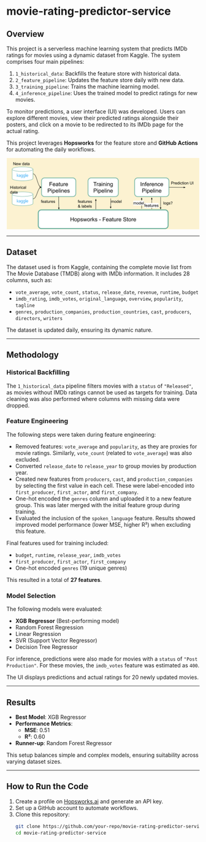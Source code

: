 # movie-rating-predictor-service

## Overview

This project is a serverless machine learning system that predicts IMDb ratings for movies using a dynamic dataset from Kaggle. The system comprises four main pipelines:

1. `1_historical_data`: Backfills the feature store with historical data.
2. `2_feature_pipeline`: Updates the feature store daily with new data.
3. `3_training_pipeline`: Trains the machine learning model.
4. `4_inference_pipeline`: Uses the trained model to predict ratings for new movies.

To monitor predictions, a user interface (UI) was developed. Users can explore different movies, view their predicted ratings alongside their posters, and click on a movie to be redirected to its IMDb page for the actual rating.

This project leverages **Hopsworks** for the feature store and **GitHub Actions** for automating the daily workflows.

![image](imgs/img1.png)

---

## Dataset

The dataset used is from Kaggle, containing the complete movie list from The Movie Database (TMDB) along with IMDb information. It includes 28 columns, such as:

- `vote_average`, `vote_count`, `status`, `release_date`, `revenue`, `runtime`, `budget`
- `imdb_rating`, `imdb_votes`, `original_language`, `overview`, `popularity`, `tagline`
- `genres`, `production_companies`, `production_countries`, `cast`, `producers`, `directors`, `writers`

The dataset is updated daily, ensuring its dynamic nature.

---

## Methodology

### Historical Backfilling

The `1_historical_data` pipeline filters movies with a `status` of `"Released"`, as movies without IMDb ratings cannot be used as targets for training. Data cleaning was also performed where columns with missing data were dropped.

### Feature Engineering

The following steps were taken during feature engineering:

- Removed features: `vote_average` and `popularity`, as they are proxies for movie ratings. Similarly, `vote_count` (related to `vote_average`) was also excluded.
- Converted `release_date` to `release_year` to group movies by production year.
- Created new features from `producers`, `cast`, and `production_companies` by selecting the first value in each cell. These were label-encoded into `first_producer`, `first_actor`, and `first_company`.
- One-hot encoded the `genres` column and uploaded it to a new feature group. This was later merged with the initial feature group during training.
- Evaluated the inclusion of the `spoken_language` feature. Results showed improved model performance (lower MSE, higher R²) when excluding this feature.

Final features used for training included:

- `budget`, `runtime`, `release_year`, `imdb_votes`
- `first_producer`, `first_actor`, `first_company`
- One-hot encoded `genres` (19 unique genres)

This resulted in a total of **27 features**.

### Model Selection

The following models were evaluated:

- **XGB Regressor** (Best-performing model)
- Random Forest Regression
- Linear Regression
- SVR (Support Vector Regressor)
- Decision Tree Regressor

For inference, predictions were also made for movies with a `status` of `"Post Production"`. For these movies, the `imdb_votes` feature was estimated as `400`.

The UI displays predictions and actual ratings for 20 newly updated movies.

---

## Results

- **Best Model**: XGB Regressor
- **Performance Metrics**:
  - **MSE**: 0.51
  - **R²**: 0.60
- **Runner-up**: Random Forest Regressor

This setup balances simple and complex models, ensuring suitability across varying dataset sizes.

---

## How to Run the Code

1. Create a profile on [Hopsworks.ai](https://www.hopsworks.ai/) and generate an API key.
2. Set up a GitHub account to automate workflows.
3. Clone this repository:
   ```bash
   git clone https://github.com/your-repo/movie-rating-predictor-service.git
   cd movie-rating-predictor-service
